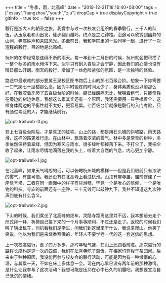 +++
title = "冬季，雨，北高峰"
date = "2019-12-21T18:16:40+08:00"
tags = ["essay","hangzhou","youth","zju"]
dropCap = true
displayCopyright = true
gitinfo = true
toc = false
+++

毅行是浙大人的朝圣之旅。我曾参与过一次校友会组织的春季毅行，三千人的队伍，从玉泉老和山出发，徒步翻山越岭，终点是之江钟楼。沿途可以欣赏到幽静的山涧、寺庙钟声和茶园风光。冬至前日，我和学院里的一些同学一起，进行了一次短程的毅行，目的地是北高峰。

杭州的冬季经常是连绵不断的雨天。每一年到十二月份的时候，杭州就会把积攒了一整个秋冬的雨水倾泻下来。似乎只有到入春后才会宁静，因此我们的心情也没有晴日那么开朗。雨天的毅行，增加了一丝危险紧张的氛围，是一次独特的体验。

路途中最艰难的部分要属玉泉校区图书馆后上山的那七百级台阶。想象一下你需要一口气爬七十层楼那么高。因为平时锻炼的时间太少了，身体素质也没以前那么好，在我咬着牙爬了五百级台阶的时候，腿已经酸痛无比，我喘着粗气，只能倚靠在旁边的树边休息。我想这么累其实还有一个原因，我还需要用一只手撑着伞，这样身体两边的平衡性就不太好，更容易累。七百级台阶就像是毅行的入门考验，只有通过考验的人，才能继续前行。

![opt-trailwalk-0.jpg](/images/opt-trailwalk-0.jpg)

登上七百级台阶后，才是真正的征程。山上的路，都是用石头铺的斜坡路，雨天路滑，这样的路更难行走。在山林中，飘荡着浓浓的雾气。林中多是常青的树种，冬季依然保持着翠绿，但因为寒风与雨水，很多绿叶都掉落下来。不打伞了，我把伞收了起来，让雨水尽情地滴落在我的头上，听着大自然的气息，内心更加宁静。

![opt-trailwalk-1.jpg](/images/opt-trailwalk-1.jpg)

在北高峰，如果天气晴朗的话，可以俯瞰杭州城的模样——但是我们眼前只有浓浓的雾气，有些可惜。我还没有在北高峰上看过杭州。山顶有座寺庙，庙前修建了一座信号塔，二者在同一画面中的样子有些滑稽，毕竟一个是唯心的信仰，一个是唯物的科技。寺庙的前面还有一座钟，三十元钱可以敲钟九下，我并不知道这九次钟声到底有什么含义。

![opt-trailwalk-2.jpg](/images/opt-trailwalk-2.jpg)

下山的时候，我们乘坐了北高峰的缆车，灵隐寺距离这里并不远，我本想前去走个形式拜一拜，祈祷自己接下来的一个月事事顺利，不过还是走了。返校的时候我们叫了辆出租车，司机看我们是学生，问我们到这里来干什么，我说来爬山。他笑了笑说，他以为我们是来烧香拜佛的，年轻人不要学老一代的这一套迷信的思想。

上一次校友毅行，走了四万多步，那时年轻气盛，在山上还跑着前进。那次毅行的路程长度约是这一次的四倍，我们在法喜寺吃了斋饭，在梅家坞穿梭于茶园间。后来由于种种原因，我没能再参与校友会的毅行活动，可能是因为有一种懒惰的心理，与其累一天，不如在床上多休息一会。现在内心早已没有两年前的那种激情。是什么让我参与了这次活动？我想可能是压抑在心中已久的阴霾吧。我想要宣泄自己低沉的情绪。